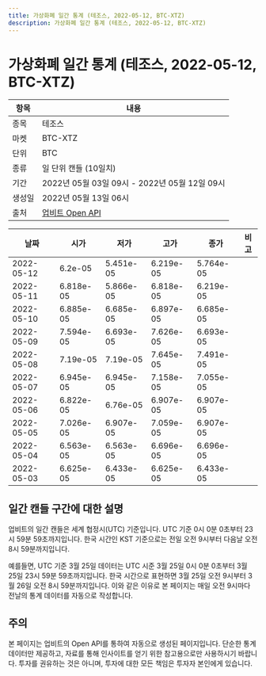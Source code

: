 ```yaml
---
title: 가상화폐 일간 통계 (테조스, 2022-05-12, BTC-XTZ)
description: 가상화폐 일간 통계 (테조스, 2022-05-12, BTC-XTZ)
---
```



가상화폐 일간 통계 (테조스, 2022-05-12, BTC-XTZ)
===

|항목|내용|
|--|--|
|종목|테조스|
|마켓|BTC-XTZ|
|단위|BTC|
|종류|일 단위 캔들 (10일치)|
|기간|2022년 05월 03일 09시 - 2022년 05월 12일 09시|
|생성일|2022년 05월 13일 06시|
|출처|[업비트 Open API](https://docs.upbit.com)|


|날짜|시가|저가|고가|종가|비고|
|--|--|--|--|--|--|
|2022-05-12|6.2e-05|5.451e-05|6.219e-05|5.764e-05|    |
|2022-05-11|6.818e-05|5.866e-05|6.818e-05|6.219e-05|    |
|2022-05-10|6.885e-05|6.685e-05|6.897e-05|6.685e-05|    |
|2022-05-09|7.594e-05|6.693e-05|7.626e-05|6.693e-05|    |
|2022-05-08|7.19e-05|7.19e-05|7.645e-05|7.491e-05|    |
|2022-05-07|6.945e-05|6.945e-05|7.158e-05|7.055e-05|    |
|2022-05-06|6.822e-05|6.76e-05|6.907e-05|6.907e-05|    |
|2022-05-05|7.026e-05|6.907e-05|7.059e-05|6.907e-05|    |
|2022-05-04|6.563e-05|6.563e-05|6.696e-05|6.696e-05|    |
|2022-05-03|6.625e-05|6.433e-05|6.625e-05|6.433e-05|    |


일간 캔들 구간에 대한 설명
---


업비트의 일간 캔들은 세계 협정시(UTC) 기준입니다. 
UTC 기준 0시 0분 0초부터 23시 59분 59초까지입니다. 
한국 시간인 KST 기준으로는 전일 오전 9시부터 다음날 오전 8시 59분까지입니다. 


예를들면, UTC 기준 3월 25일 데이터는 UTC 시준 3월 25일 0시 0분 0초부터 3월 25일 23시 59분 59초까지입니다. 
한국 시간으로 표현하면 3월 25일 오전 9시부터 3월 26일 오전 8시 59분까지입니다. 
이와 같은 이유로 본 페이지는 매일 오전 9시마다 전날의 통계 데이터를 자동으로 작성합니다. 


주의
---


본 페이지는 업비트의 Open API를 통하여 자동으로 생성된 페이지입니다. 
단순한 통계 데이터만 제공하고, 자료를 통해 인사이트를 얻기 위한 참고용으로만 사용하시기 바랍니다. 
투자를 권유하는 것은 아니며, 투자에 대한 모든 책임은 투자자 본인에게 있습니다. 
